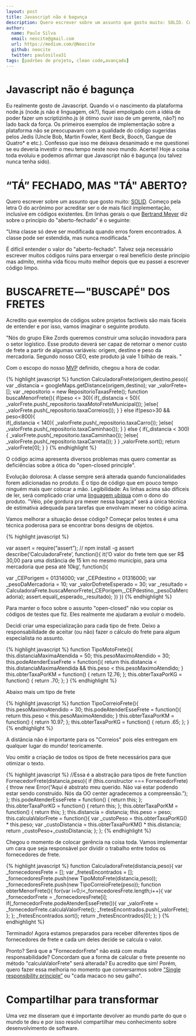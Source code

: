 ```yaml
---
layout: post
title: Javascript não é bagunça
description: Quero escrever sobre um assunto que gosto muito: SOLID. Começo pela letra O do acrônimo por acreditar ser o de mais fácil implementação, inclusive em códigos existentes.
author:
  name: Paulo Silva
  email: neocite@gmail.com
  url: https://medium.com/@Neocite
  github: neocite
  twitter: paulosilva31
tags: [padrões de projeto, clean code,avançado]
---
```

# Javascript não é bagunça
Eu realmente gosto de Javascript. Quando vi o nascimento da
plataforma node.js (node.js não é linguagem, ok?), fiquei empolgado com a idéia de poder fazer um scriptizinho.js (é ótimo ouvir isso de um gerente, não?) no lado back da força. Os primeiros exemplos de implementação sobre a plataforma não se preocupavam com a qualidade do código sugeridas pelos Jedis (Uncle Bob, Martin Fowler, Kent Beck, Booch, Gangue de Quatro* e etc.). Confesso que isso me deixava desanimado e me questionei se eu deveria investir o meu tempo neste novo mundo. Acertei! Hoje a coisa toda evoluiu e podemos afirmar que Javascript não é bagunça (ou talvez nunca tenha sido).

# “TÁ” FECHADO, MAS "TÁ" ABERTO?

Quero escrever sobre um assunto que gosto muito: [SOLID](http://en.wikipedia.org/wiki/SOLID_%28object-oriented_design%29). Começo pela letra O do acrônimo por acreditar ser o de mais fácil implementação, inclusive em códigos existentes. Em linhas gerais o que [Bertrand Meyer](http://en.wikipedia.org/wiki/Bertrand_Meyer) diz sobre o princípio do "aberto-fechado" é o seguinte:

"Uma classe só deve ser modificada quando erros forem encontrados. A classe pode ser estendida, mas nunca modificada."

É difícil entender o valor do "aberto-fechado". Talvez seja necessário escrever muitos códigos ruins para enxergar o real benefício deste princípio mas admito, minha vida ficou muito melhor depois que eu passei a escrever código limpo.

# BUSCAFRETE — "BUSCAPÉ" DOS FRETES

Acredito que exemplos de códigos sobre projetos factíveis são mais fáceis de entender e por isso, vamos imaginar o seguinte produto.

"Nós do grupo Eike Zords queremos construir uma solução inovadora para o setor logístico. Esse produto deverá ser capaz de retornar o menor custo de frete a partir de algumas variáveis: origem, destino e peso da mercadoria. Segundo nosso CEO, este produto já vale 1 bilhão de reais. "

Com o escopo do nosso [MVP](http://en.wikipedia.org/wiki/Minimum_viable_product) definido, chegou a hora de codar.

{% highlight javascript %}
function CalculadoraFrete(origem,destino,peso){
 var _distancia = googleMaps.getDistance(origem,destino);
 var _valorFrete=[];
 var _repositorio = new RepositorioTaxasFrete();
 function buscaMenorFrete(){
  if(peso <= 30){
   if(_distancia < 50){
    _valorFrete.push(_repositorio.taxaMotoFreteMunicipal());
   }else{
    _valorFrete.push(_repositorio.taxaCorreios());
   }
  }
  else if(peso>30 && peso<800){  
   if(_distancia < 140){
    _valorFrete.push(_repositorio.taxaCarro());
   }else{
    _valorFrete.push(_repositorio.taxaCaminhao());
   }
  }
  else {
   if(_distancia < 300){
    _valorFrete.push(_repositorio.taxaCaminhao());
   }else{
    _valorFrete.push(_repositorio.taxaCarreta());
   }
  }
  _valorFrete.sort();
  return _valorFrete[0];
 }
}
{% endhighlight %}

O código acima apresenta diversos problemas mas quero comentar as deficiências sobre a ótica do "open-closed principle".

Evolução dolorosa: A classe sempre será alterada quando funcionalidades forem adicionadas no produto. É o tipo de código que em pouco tempo ninguém mais quer colocar a mão. Legibilidade: As linhas acima são difíceis de ler, será complicado criar uma [linguagem ubíqua](http://martinfowler.com/bliki/UbiquitousLanguage.html) com o dono do produto. "Véio, põe gordura pra mexer nessa bagaça" será a única técnica de estimativa adequada para tarefas que envolvam mexer no código acima.

Vamos melhorar a situação desse código? Começar pelos testes é uma técnica poderosa para se encontrar bons designs de objetos.

{% highlight javascript %}

var assert = require(“assert”); // npm install -g assert
describe(‘CalculadoraFrete’, function(){
   it(‘O valor do frete tem que ser R$ 30,00 para uma distância de 15 km no mesmo município, para uma mercadoria que pesa até 10kg’, function(){

   var _CEPorigem = 01314000;
   var _CEPdestino = 01316000;
   var _pesoDaMercadoria = 10;
   var _valorDofreteEsperado = 30;
   var _resultado =    CalculadoraFrete.buscaMenorFrete(_CEPorigem,_CEPdestino,_pesoDaMercadoria);
   assert.equal(_esperado,_resultado);
   })
})
{% endhighlight %}

Para manter o foco sobre o assunto "open-closed" não vou copiar os códigos de testes que fiz. Eles realmente me ajudaram a evoluir o modelo.

Decidi criar uma especialização para cada tipo de frete. Deixo a responsabilidade de aceitar (ou não) fazer o cálculo do frete para algum especialista no assunto.

{% highlight javascript %}
function TipoMotoFrete(){
  this.distanciaMaximaAtendida = 50;
  this.pesoMaximoAtendido = 30;
  this.podeAtenderEsseFrete = function(){
    return this.distancia < this.distanciaMaximaAtendida &&
           this.peso < this.pesoMaximoAtendido;
  }
  this.obterTaxaPorKM = function() {
   return 12.76;
  };
  this.obterTaxaPorKG = function() {
   return .70;
  };
}
{% endhighlight %}

Abaixo mais um tipo de frete

{% highlight javascript %}
function TipoCorreioFrete(){
  this.pesoMaximoAtendido = 30;
  this.podeAtenderEsseFrete = function(){
    return this.peso < this.pesoMaximoAtendido;
  }
  this.obterTaxaPorKM = function() {
   return 10.97;
  };
  this.obterTaxaPorKG = function() {
   return .65;
  };
}
{% endhighlight %}

A distância não é importante para os "Correios" pois eles entregam em qualquer lugar do mundo! teoricamente.

Vou omitir a criação de todos os tipos de frete necessários para que otimizar o texto.

{% highlight javascript %}
//Essa é a abstração para tipos de frete
function FornecedorFrete(distancia,peso){
 if (this.constructor === FornecedorFrete) { 
  throw new Error(“Aqui é abstrato meu querido. Não vai estar
      podendo estar sendo construído. Nós da OO center
      agradecemos a compreensão.”);
 };
 this.podeAtenderEsseFrete = function() {
  return this;
 };
 this.obterTaxaPorKG = function() {
  return this;
 };
 this.obterTaxaPorKM = function() {
  return this;
 };
 this.distancia = distancia;
 this.peso = peso;
 this.calculaValorFrete = function(){
   var _custoPeso = this.obterTaxaPorKG() * this.peso;
   var _custoDistancia = this.obterTaxaPorKM() * this.distancia;
   return  _custoPeso+_custoDistancia;
 };
};
{% endhighlight %}

Chegou o momento de colocar gerência na coisa toda. Vamos implementar um cara que seja responsável por dividir o trabalho entre todos os fornecedores de frete.

{% highlight javascript %}
function CalculadoraFrete(distancia,peso){
 var _fornecedoresFrete = [];
 var _fretesEncontrados = [];
 _fornecedoresFrete.push(new TipoMotoFrete(distancia,peso));
 _fornecedoresFrete.push(new TipoCorreioFrete(peso));
 function obterMenorFrete(){
  for(var i=0;i<_fornecedoresFrete.length;i++){ 
   var _fornecedorFrete = _fornecedoresFrete[i];
   if(_fornecedorFrete.podeAtenderEsseFrete()){
    var _valorFrete = _fornecedorFrete.calculaValorFrete();
    _fretesEncontrados.push(_valorFrete);
   };
  };
  _fretesEncontrados.sort();
  return _fretesEncontrados[0];
 };
}
{% endhighlight %}

Terminado! Agora estamos preparados para receber diferentes tipos de fornecedores de frete e cada um deles decide se calcula o valor.

Pronto? Será que a "FornecedorFrete" não está com muita responsabilidade? Concordam que a forma de calcular o frete presente no método "calculaValorFrete" será alterada? Eu acredito que sim! Porém, quero fazer essa melhoria no momento que conversarmos sobre ["Single responsibility principle”](http://en.wikipedia.org/wiki/Single_responsibility_principle) ou "cada macaco no seu galho".

# Compartilhar para transformar

Uma vez me disseram que é importante devolver ao mundo parte do que o mundo te deu e por isso resolvi compartilhar meu conhecimento sobre desenvolvimento de software.
